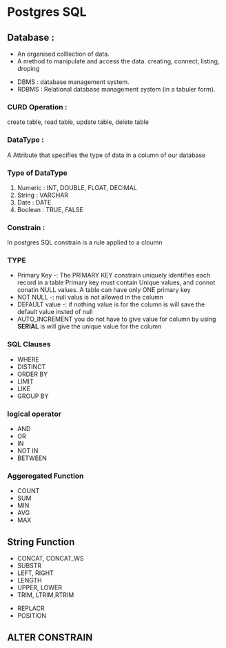 # Postgres SQL
## Database : 
* An organised colllection of data.
* A method to manipulate and access the data.
creating, connect, listing, droping
- DBMS : database management system.
- RDBMS : Relational database management system (in a tabuler form).
### CURD Operation : 
create table, read table, update table, delete table

### DataType :
 A Attribute that specifies the type of data in a column of our database

### Type of DataType 
1. Numeric : INT, DOUBLE, FLOAT, DECIMAL
2. String : VARCHAR
3. Date : DATE
4. Boolean : TRUE, FALSE


### Constrain : 
In postgres SQL  constrain is a rule applied to a cloumn

### TYPE 
* Primary Key -:
The PRIMARY KEY constrain uniquely identifies each record in a table
Primary key must contain Unique values, and connot conatin NULL values.
A table can have only ONE primary key
* NOT NULL -:
null valus is not allowed in the column
* DEFAULT value -:
if nothing value is for the column is will save the default value insted of null 
* AUTO_INCREMENT 
you do not have to give value for column by using **SERIAL** is will give the unique value for the column

### SQL Clauses 
- WHERE
- DISTINCT 
- ORDER BY
- LIMIT
- LIKE
- GROUP BY
### **logical operator** 
- AND
- OR
- IN 
- NOT IN
- BETWEEN
### **Aggeregated Function**
- COUNT
- SUM
- MIN
- AVG 
- MAX
## **String Function** 
- CONCAT, CONCAT_WS
- SUBSTR
- LEFT, RIGHT
- LENGTH
- UPPER, LOWER
- TRIM, LTRIM,RTRIM
* REPLACR
* POSITION 
## **ALTER CONSTRAIN** 

